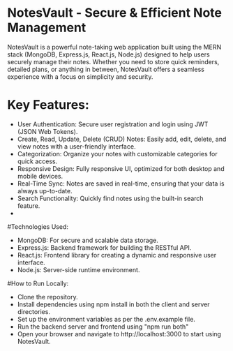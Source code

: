 # NotesVault - Secure & Efficient Note Management
NotesVault is a powerful note-taking web application built using the MERN stack (MongoDB, Express.js, React.js, Node.js) designed to help users securely manage their notes. Whether you need to store quick reminders, detailed plans, or anything in between, NotesVault offers a seamless experience with a focus on simplicity and security.

# Key Features:
* User Authentication: Secure user registration and login using JWT (JSON Web Tokens).
* Create, Read, Update, Delete (CRUD) Notes: Easily add, edit, delete, and view notes with a user-friendly interface.
* Categorization: Organize your notes with customizable categories for quick access.
* Responsive Design: Fully responsive UI, optimized for both desktop and mobile devices.
* Real-Time Sync: Notes are saved in real-time, ensuring that your data is always up-to-date.
* Search Functionality: Quickly find notes using the built-in search feature.
* 
#Technologies Used:
* MongoDB: For secure and scalable data storage.
* Express.js: Backend framework for building the RESTful API.
* React.js: Frontend library for creating a dynamic and responsive user interface.
* Node.js: Server-side runtime environment.

#How to Run Locally:
* Clone the repository.
* Install dependencies using npm install in both the client and server directories.
* Set up the environment variables as per the .env.example file.
* Run the backend server and frontend using "npm run both"
* Open your browser and navigate to http://localhost:3000 to start using NotesVault.
